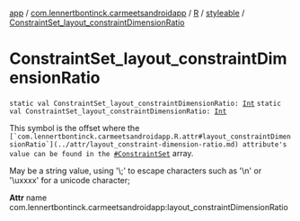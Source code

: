 [app](../../../index.md) / [com.lennertbontinck.carmeetsandroidapp](../../index.md) / [R](../index.md) / [styleable](index.md) / [ConstraintSet_layout_constraintDimensionRatio](./-constraint-set_layout_constraint-dimension-ratio.md)

# ConstraintSet_layout_constraintDimensionRatio

`static val ConstraintSet_layout_constraintDimensionRatio: `[`Int`](https://kotlinlang.org/api/latest/jvm/stdlib/kotlin/-int/index.html)
`static val ConstraintSet_layout_constraintDimensionRatio: `[`Int`](https://kotlinlang.org/api/latest/jvm/stdlib/kotlin/-int/index.html)

This symbol is the offset where the ``[`com.lennertbontinck.carmeetsandroidapp.R.attr#layout_constraintDimensionRatio`](../attr/layout_constraint-dimension-ratio.md) attribute's value can be found in the ``[`#ConstraintSet`](-constraint-set.md) array.

May be a string value, using '\\;' to escape characters such as '\\n' or '\\uxxxx' for a unicode character;

**Attr**
name com.lennertbontinck.carmeetsandroidapp:layout_constraintDimensionRatio

